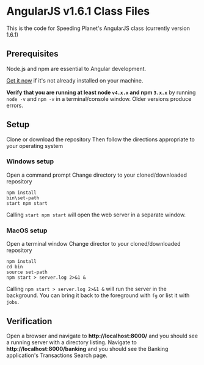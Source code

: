 # AngularJS v1.6.1 Class Files

This is the code for Speeding Planet's AngularJS class (currently version 1.6.1)

## Prerequisites

Node.js and npm are essential to Angular development.

<a href="https://docs.npmjs.com/getting-started/installing-node" target="_blank" title="Installing Node.js and updating npm">
Get it now</a> if it's not already installed on your machine.

**Verify that you are running at least node `v4.x.x` and npm `3.x.x`** by running `node -v` and `npm -v` in a terminal/console window. Older versions produce errors.

## Setup

Clone or download the repository Then follow the directions appropriate to your operating system

### Windows setup

Open a command prompt
Change directory to your cloned/downloaded repository

```shell
npm install
bin\set-path
start npm start
```

Calling `start npm start` will open the web server in a separate window.

### MacOS setup

Open a terminal window
Change director to your cloned/downloaded repository

```shell
npm install
cd bin
source set-path
npm start > server.log 2>&1 &
```

Calling `npm start > server.log 2>&1 &` will run the server in the background. You can bring it back to the foreground with `fg` or list it with `jobs`.

## Verification

Open a browser and navigate to **http://localhost:8000/** and you should see a running server with a directory listing. Navigate to **http://localhost:8000/banking** and you should see the Banking application's Transactions Search page.
